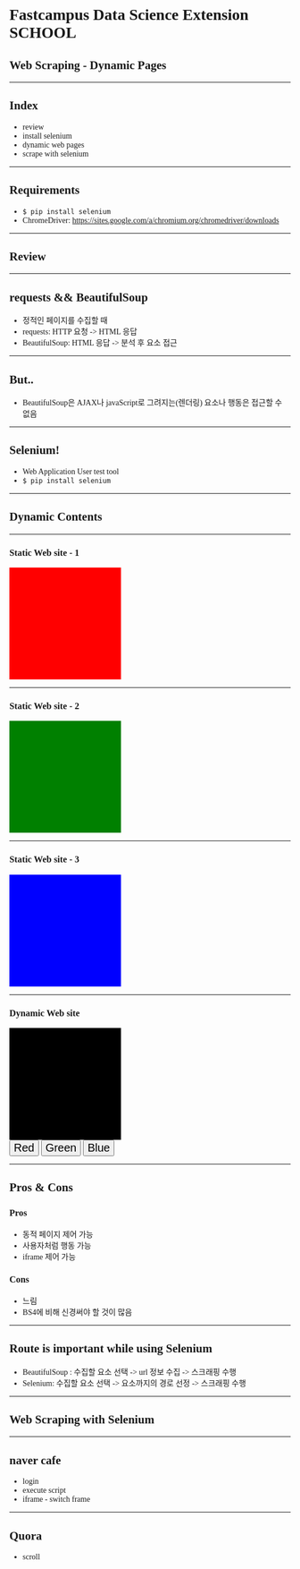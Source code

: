 # Fastcampus Data Science Extension SCHOOL
## Web Scraping - Dynamic Pages

---
<!--
page_number: true
$size: A4
footer : fastcampus 데이터 사이언스 Extension 스쿨, Wooyoung Choi, 2018
-->

## Index
- review
- install selenium
- dynamic web pages
- scrape with selenium


---
## Requirements
- `$ pip install selenium`
- ChromeDriver: https://sites.google.com/a/chromium.org/chromedriver/downloads

---

## Review

---
## requests && BeautifulSoup
- 정적인 페이지를 수집할 때
- requests: HTTP 요청 -> HTML 응답
- BeautifulSoup: HTML 응답 -> 분석 후 요소 접근

---
## But..
- BeautifulSoup은 AJAX나 javaScript로 그려지는(렌더링) 요소나 행동은 접근할 수 없음

---
## Selenium!
- Web Application User test tool
- `$ pip install selenium`

---
## Dynamic Contents

---
### Static Web site - 1
<div id="dynamic-btn1" style="width:200px; height:200px; background:red;"></div>

---
### Static Web site - 2
<div id="dynamic-btn2" style="width:200px; height:200px; background:green;"></div>

---
### Static Web site - 3
<div id="dynamic-btn3" style="width:200px; height:200px; background:blue;"></div>


---
### Dynamic Web site
<div id="dynamic-btn" style="width:200px; height:200px; background:black;"></div>
<button type="button" onclick="document.getElementById('dynamic-btn').style.background='red'" style="font-size:20px;">Red</button>
<button type="button" onclick="document.getElementById('dynamic-btn').style.background='green'" style="font-size:20px;">Green</button>
<button type="button" onclick="document.getElementById('dynamic-btn').style.background='blue'" style="font-size:20px;">Blue</button>

---
## Pros & Cons
### Pros
- 동적 페이지 제어 가능
- 사용자처럼 행동 가능
- iframe 제어 가능

### Cons
- 느림
- BS4에 비해 신경써야 할 것이 많음

---
## Route is important while using Selenium
- BeautifulSoup : 수집할 요소 선택 -> url 정보 수집 -> 스크래핑 수행
- Selenium: 수집할 요소 선택 -> 요소까지의 경로 선정 -> 스크래핑 수행

---
## Web Scraping with Selenium

---
## naver cafe
- login
- execute script
- iframe - switch frame

---
## Quora
- scroll


<link href="https://fonts.googleapis.com/css?family=Nanum+Gothic:400,800" rel="stylesheet">
<link rel='stylesheet' href='//cdn.jsdelivr.net/npm/hack-font@3.3.0/build/web/hack-subset.css'>

<style>
h1,h2,h3,h4,h5,h6,
p,li, dd {
font-family: 'Nanum Gothic', Gothic;
}
span, pre {
font-family: Hack, monospace;
}
</style>
